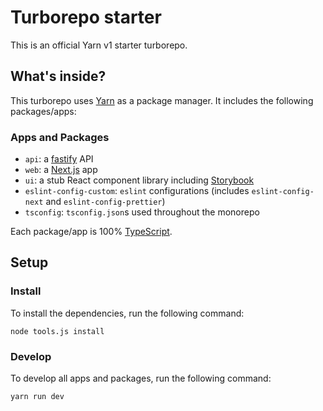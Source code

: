 # Turborepo starter

This is an official Yarn v1 starter turborepo.

## What's inside?

This turborepo uses [Yarn](https://classic.yarnpkg.com/lang/en/) as a package manager. It includes the following packages/apps:

### Apps and Packages

- `api`: a [fastify](https://www.fastify.io) API
- `web`: a [Next.js](https://nextjs.org) app
- `ui`: a stub React component library including [Storybook](https://storybook.js.org)
- `eslint-config-custom`: `eslint` configurations (includes `eslint-config-next` and `eslint-config-prettier`)
- `tsconfig`: `tsconfig.json`s used throughout the monorepo

Each package/app is 100% [TypeScript](https://www.typescriptlang.org).

## Setup

### Install
To install the dependencies, run the following command:
```
node tools.js install
```

### Develop

To develop all apps and packages, run the following command:

```
yarn run dev
```
